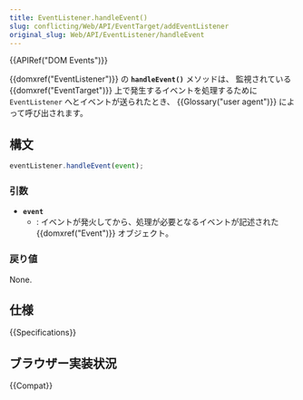 ```yaml
---
title: EventListener.handleEvent()
slug: conflicting/Web/API/EventTarget/addEventListener
original_slug: Web/API/EventListener/handleEvent
---
```

{{APIRef("DOM Events")}}

{{domxref("EventListener")}} の **`handleEvent()`** メソッドは、
監視されている {{domxref("EventTarget")}} 上で発生するイベントを処理するために
`EventListener` へとイベントが送られたとき、 {{Glossary("user agent")}} によって呼び出されます。

## 構文

```js
eventListener.handleEvent(event);
```

### 引数

- **`event`**
  - : イベントが発火してから、処理が必要となるイベントが記述された {{domxref("Event")}} オブジェクト。

### 戻り値

None.

## 仕様

{{Specifications}}

## ブラウザー実装状況

{{Compat}}
